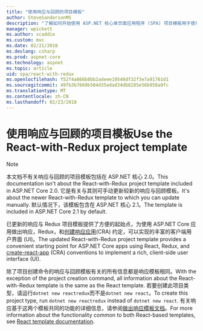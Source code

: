 ```yaml
---
title: "使用响应与回顾的项目模板"
author: SteveSandersonMS
description: "了解如何开始使用 ASP.NET 核心单页面应用程序 (SPA) 项目模板用于使用 Redux 和创建响应应用程序的响应。"
manager: wpickett
ms.author: scaddie
ms.custom: mvc
ms.date: 02/21/2018
ms.devlang: csharp
ms.prod: aspnet-core
ms.technology: aspnet
ms.topic: article
uid: spa/react-with-redux
ms.openlocfilehash: f52f4a866b8bb2adeee19548df32f3e7a91761d1
ms.sourcegitcommit: 49fb3b7669b504d35edad34db8285e56b958a9fc
ms.translationtype: MT
ms.contentlocale: zh-CN
ms.lasthandoff: 02/23/2018
---
```

# <a name="use-the-react-with-redux-project-template"></a><span data-ttu-id="955a1-103">使用响应与回顾的项目模板</span><span class="sxs-lookup"><span data-stu-id="955a1-103">Use the React-with-Redux project template</span></span>

> [!NOTE]
> <span data-ttu-id="955a1-104">本文档不有关响应与回顾的项目模板包括在 ASP.NET 核心 2.0。</span><span class="sxs-lookup"><span data-stu-id="955a1-104">This documentation isn't about the React-with-Redux project template included in ASP.NET Core 2.0.</span></span> <span data-ttu-id="955a1-105">它是有关与其则可手动更新较新的响应与回顾模板。</span><span class="sxs-lookup"><span data-stu-id="955a1-105">It's about the newer React-with-Redux template to which you can update manually.</span></span> <span data-ttu-id="955a1-106">默认情况下，该模板包含在 ASP.NET 核心 2.1。</span><span class="sxs-lookup"><span data-stu-id="955a1-106">The template is included in ASP.NET Core 2.1 by default.</span></span>

<span data-ttu-id="955a1-107">已更新的响应与 Redux 项目模板提供了方便的起始点，为使用 ASP.NET Core 应用做出响应，Redux，和[创建响应应用](https://github.com/facebookincubator/create-react-app)(CRA) 约定，可以实现的丰富的客户端用户界面 (UI)。</span><span class="sxs-lookup"><span data-stu-id="955a1-107">The updated React-with-Redux project template provides a convenient starting point for ASP.NET Core apps using React, Redux, and [create-react-app](https://github.com/facebookincubator/create-react-app) (CRA) conventions to implement a rich, client-side user interface (UI).</span></span>

<span data-ttu-id="955a1-108">除了项目创建命令的响应与回顾模板有关的所有信息都是响应模板相同。</span><span class="sxs-lookup"><span data-stu-id="955a1-108">With the exception of the project creation command, all information about the React-with-Redux template is the same as the React template.</span></span> <span data-ttu-id="955a1-109">若要创建此项目类型，请运行`dotnet new reactredux`而不是`dotnet new react`。</span><span class="sxs-lookup"><span data-stu-id="955a1-109">To create this project type, run `dotnet new reactredux` instead of `dotnet new react`.</span></span> <span data-ttu-id="955a1-110">有关响应基于这两个模板共同的功能的详细信息，请参阅[做出响应模板文档](xref:spa/react)。</span><span class="sxs-lookup"><span data-stu-id="955a1-110">For more information about the functionality common to both React-based templates, see [React template documentation](xref:spa/react).</span></span>
